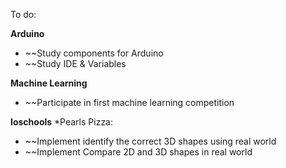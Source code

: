 To do:

**Arduino**
* ~~Study components for Arduino
* ~~Study IDE & Variables

**Machine Learning**
* ~~Participate in first machine learning competition

**Ioschools**
*Pearls Pizza:
* ~~Implement  identify the correct 3D shapes using real world
* ~~Implement Compare 2D and 3D shapes in real world
